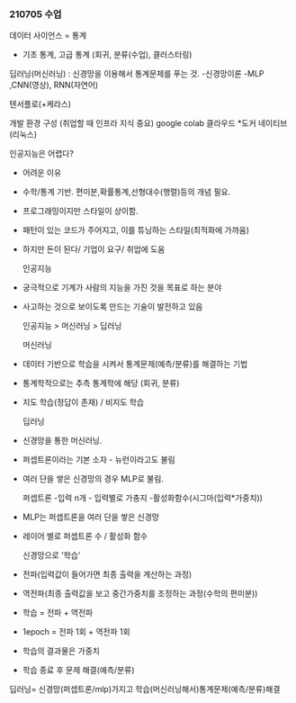 ### 210705 수업

데이터 사이언스 = 통계 
- 기초 통계, 고급 통계 (회귀, 분류(수업), 클러스터링)

딥러닝(머신러닝) : 신경망을 이용해서 통계문제를 푸는 것.
-신경망이론
-MLP ,CNN(영상), RNN(자연어) 

텐서플로(+케라스)

개발 환경 구성 (취업할 때 인프라 지식 중요)
google colab
클라우드
*도커
네이티브(리눅스)

  인공지능은 어렵다?
- 어려운 이유 
- 수학/통계 기반. 편미분,확률통계,선형대수(행렬)등의 개념 필요.
- 프로그래밍이지만 스타일이 상이함. 
- 패턴이 있는 코드가 주어지고, 이를 튜닝하는 스타일(최적화에 가까움)
- 하지만 돈이 된다/ 기업이 요구/ 취업에 도움

  인공지능
- 궁극적으로 기계가 사람의 지능을 가진 것을 목표로 하는 분야
- 사고하는 것으로 보이도록 만드는 기술이 발전하고 있음

  인공지능 > 머신러닝 > 딥러닝

  머신러닝
- 데이터 기반으로 학습을 시켜서 통계문제(예측/분류)를 해결하는 기법
- 통계학적으로는 추측 통계학에 해당 (회귀, 분류)
- 지도 학습(정답이 존재) / 비지도 학습

  딥러닝
- 신경망을 통한 머신러닝. 
- 퍼셉트론이라는 기본 소자 - 뉴런이라고도 불림
- 여러 단을 쌓은 신경망의 경우 MLP로 불림.

  퍼셉트론
-입력 n개 - 입력별로 가충지
-활성화함수(시그마(입력*가중치))
- MLP는 퍼셉트론을 여러 단을 쌓은 신경망
- 레이어 별로 퍼셉트론 수 / 활성화 함수 

  신경망으로 '학습'
- 전파(입력값이 들어가면 최종 출력을 계산하는 과정) 
- 역전파(최종 출력값을 보고 중간가중치를 조정하는 과정(수학의 편미분))
- 학습 = 전파 + 역전파
- 1epoch = 전파 1회 + 역전파 1회 
- 학습의 결과물은 가중치  
- 학습 종료 후 문제 해결(예측/분류)

딥러닝= 신경망(퍼셉트론/mlp)가지고 학습(머신러닝해서)통계문제(예측/분류)해결
